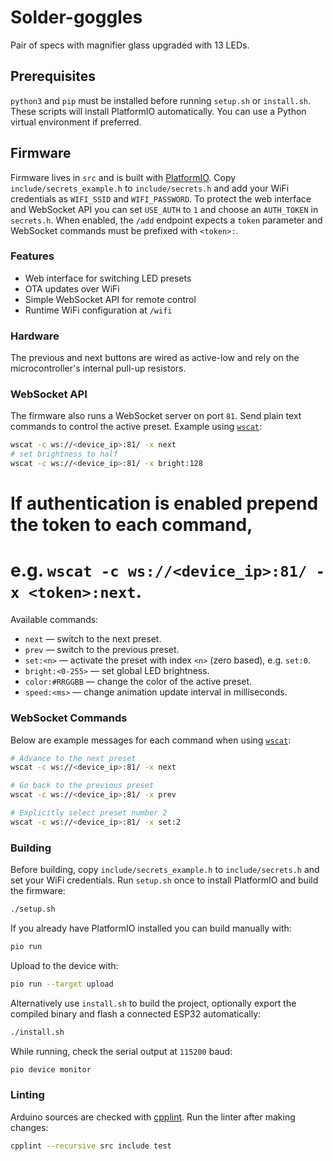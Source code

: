 # Solder-goggles

Pair of specs with magnifier glass upgraded with 13 LEDs.

## Prerequisites

`python3` and `pip` must be installed before running `setup.sh` or
`install.sh`. These scripts will install PlatformIO automatically. You
can use a Python virtual environment if preferred.

## Firmware

Firmware lives in `src` and is built with [PlatformIO](https://platformio.org/).
Copy `include/secrets_example.h` to `include/secrets.h` and add your WiFi
credentials as `WIFI_SSID` and `WIFI_PASSWORD`.
To protect the web interface and WebSocket API you can set `USE_AUTH` to `1`
and choose an `AUTH_TOKEN` in `secrets.h`. When enabled, the `/add` endpoint
expects a `token` parameter and WebSocket commands must be prefixed with
`<token>:`.

### Features
- Web interface for switching LED presets
- OTA updates over WiFi
- Simple WebSocket API for remote control
- Runtime WiFi configuration at `/wifi`

### Hardware
The previous and next buttons are wired as active-low and rely on the microcontroller's internal pull-up resistors.

### WebSocket API
The firmware also runs a WebSocket server on port `81`. Send plain text commands
to control the active preset. Example using [`wscat`](https://github.com/websockets/wscat):

```bash
wscat -c ws://<device_ip>:81/ -x next
# set brightness to half
wscat -c ws://<device_ip>:81/ -x bright:128
```
# If authentication is enabled prepend the token to each command,
# e.g. `wscat -c ws://<device_ip>:81/ -x <token>:next`.

Available commands:

* `next` &mdash; switch to the next preset.
* `prev` &mdash; switch to the previous preset.
* `set:<n>` &mdash; activate the preset with index `<n>` (zero based), e.g. `set:0`.
* `bright:<0-255>` &mdash; set global LED brightness.
* `color:#RRGGBB` &mdash; change the color of the active preset.
* `speed:<ms>` &mdash; change animation update interval in milliseconds.

### WebSocket Commands

Below are example messages for each command when using [`wscat`](https://github.com/websockets/wscat):

```bash
# Advance to the next preset
wscat -c ws://<device_ip>:81/ -x next

# Go back to the previous preset
wscat -c ws://<device_ip>:81/ -x prev

# Explicitly select preset number 2
wscat -c ws://<device_ip>:81/ -x set:2
```

### Building
Before building, copy `include/secrets_example.h` to `include/secrets.h` and set
your WiFi credentials.
Run `setup.sh` once to install PlatformIO and build the firmware:

```bash
./setup.sh
```

If you already have PlatformIO installed you can build manually with:

```bash
pio run
```

Upload to the device with:

```bash
pio run --target upload
```

Alternatively use `install.sh` to build the project, optionally export the
compiled binary and flash a connected ESP32 automatically:

```bash
./install.sh
```

While running, check the serial output at `115200` baud:

```bash
pio device monitor
```

### Linting
Arduino sources are checked with [cpplint](https://github.com/cpplint/cpplint).
Run the linter after making changes:

```bash
cpplint --recursive src include test
```
